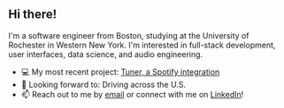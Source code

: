 ## Hi there!

I'm a software engineer from Boston, studying at the University of Rochester in Western New York. I'm interested in full-stack development, user interfaces, data science, and audio engineering.

- 💻 My most recent project: [Tuner, a Spotify integration](https://tommygeiger.com/tuner)
- 🚙 Looking forward to: Driving across the U.S.
- 📫 Reach out to me by [email](mailto:tommyhawk21@gmail.com) or connect with me on [LinkedIn](https://www.linkedin.com/in/tommygeiger/)!
